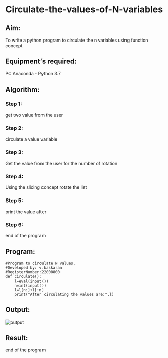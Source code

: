# Circulate-the-values-of-N-variables
## Aim:
To write a python program to circulate the n variables using function concept
## Equipment’s required:
PC
Anaconda - Python 3.7
## Algorithm: 
### Step 1: 
get two value from the user
### Step 2:
circulate a value 
variable 
### Step 3: 
Get the value from the user for the number of rotation
### Step 4: 
Using the slicing concept rotate the list

### Step 5: 
print the value after 
### Step 6: 
end of the program
## Program:
```
#Program to circulate N values.
#Developed by: v.baskaran
#RegisterNumber:22008800
def circulate():
    l=eval(input())
    n=int(input())
    l=l[n:]+l[:n]
    print("After circulating the values are:",l)
```
## Output:
![output](/cirr.png)

## Result:
end of the program
